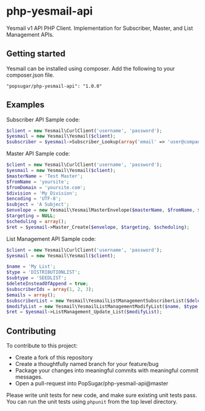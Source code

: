 php-yesmail-api
==========================

Yesmail v1 API PHP Client. Implementation for Subscriber, Master, and List Management APIs.

## Getting started
Yesmail can be installed using composer. Add the following to your composer.json file.
```
"popsugar/php-yesmail-api": "1.0.0"
```

## Examples

Subscriber API Sample code:

```PHP
$client = new Yesmail\CurlClient('username', 'password');
$yesmail = new Yesmail\Yesmail($client);
$subscriber = $yesmail->Subscriber_Lookup(array('email' => 'user@company.com'));
```

Master API Sample code:

```PHP
$client = new Yesmail\CurlClient('username', 'password');
$yesmail = new Yesmail\Yesmail($client);
$masterName = 'Test Master';
$fromName = 'yoursite';
$fromDomain = 'yoursite.com';
$division = 'My Division';
$encoding = 'UTF-8';
$subject = 'A Subject';
$envelope = new Yesmail\YesmailMasterEnvelope($masterName, $fromName, $fromDomain, $division, $encoding, $subject);
$targeting = NULL;
$scheduling = array();
$ret = $yesmail->Master_Create($envelope, $targeting, $scheduling);
```

List Management API Sample code:

```PHP
$client = new Yesmail\CurlClient('username', 'password');
$yesmail = new Yesmail\Yesmail($client);

$name = 'My List';
$type = 'DISTRIBUTIONLIST';
$subtype = 'SEEDLIST';
$deleteInsteadOfAppend = true;
$subscriberIds = array(1, 2, 3);
$emails = array();
$subscriberList = new Yesmail\YesmailListManagementSubscriberList($deleteInsteadOfAppend, $subscriberIds, $emails);
$modifyList = new Yesmail\YesmailListManagementModifyList($name, $type, $subtype, $subscriberList);
$ret = $yesmail->ListManagement_Update_List($modifyList);
```

## Contributing
To contribute to this project:
* Create a fork of this repository
* Create a thoughtfully named branch for your feature/bug
* Package your changes into meaningful commits with meaningful
  commit messages.
* Open a pull-request into PopSugar/php-yesmail-api@master

Please write unit tests for new code, and make sure existing unit tests pass. You can run the unit tests using `phpunit` from the top level directory.

